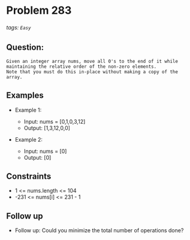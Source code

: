 # Problem 283
###### tags: `Easy`

## Question:
```
Given an integer array nums, move all 0's to the end of it while maintaining the relative order of the non-zero elements.
Note that you must do this in-place without making a copy of the array.
```

## Examples
* Example 1:
	* Input: nums = [0,1,0,3,12]
	* Output: [1,3,12,0,0]

* Example 2:
	* Input: nums = [0]
	* Output: [0]

## Constraints
* 1 <= nums.length <= 104
* -231 <= nums[i] <= 231 - 1

## Follow up

* Follow up: Could you minimize the total number of operations done?
